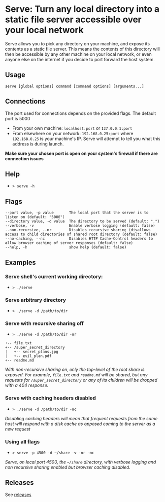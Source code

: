 # Serve: Turn any local directory into a static file server accessible over your local network

Serve allows you to pick any directory on your machine, and expose its contents as a static file server. This means the 
contents of this directory will then be accessible by any other machine on your local network, or even anyone else on the 
internet if you decide to port forward the host system.

## Usage
`serve [global options] command [command options] [arguments...]`

## Connections
The port used for connections depends on the provided flags. The default port is 5000
* From your own machine: `localhost:port` or `127.0.0.1:port`
* From elsewhere on your network: `192.168.0.25:port` where `192.168.0.25` is your machine's IP. Serve will attempt to 
tell you what this address is during launch.

**Make sure your chosen port is open on your system's firewall if there are connection issues**

## Help
* `> serve -h`

## Flags
```
--port value, -p value       The local port that the server is to listen on (default: "5000")
--directory value, -d value  The directory to be served (default: ".")
--verbose, -v                Enable verbose logging (default: false)
--non-recursive, --nr        Disables recursive sharing (disallows access to child directories of shared root directory (default: false)
--no-caching, --nc           Disables HTTP Cache-Control headers to allow browser caching of server responses (default: false)
--help, -h                   show help (default: false)
```

## Examples

### Serve shell's current working directory:
* `> ./serve`

### Serve arbitrary directory
* `> ./serve -d /path/to/dir`

### Serve with recursive sharing off
* `> ./serve -d /path/to/dir -nr`

```
+-- file.txt
+-- /super_secret_directory
|   +-- secret_plans.jpg
|   +-- evil_plan.pdf
+-- readme.md
```
*With non-recursive sharing on, only the top-level of the root share is exposed. For example, `file.txt` 
and `readme.md` will be shared, but any requests for `/super_secret_directory` or any of its children will be dropped
with a 404 response.*

### Serve with caching headers disabled
* `> ./serve -d /path/to/dir -nc`

*Disabling caching headers will mean that frequent requests from the same host will respond with a disk cache as opposed 
coming to the server as a new request*

### Using all flags
* `> serve -p 4500 -d ~/share -v -nr -nc`

*Serve, on local port 4500, the `~/share` directory, with verbose logging and non recursive sharing enabled but browser 
caching disabled.*

## Releases
See [releases](https://github.com/Reeceeboii/serve/releases)